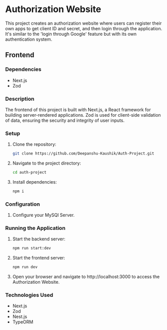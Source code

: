 # Authorization Website

This project creates an authorization website where users can register their own apps to get client ID and secret, and then login through the application. It's similar to the 'login through Google' feature but with its own authentication system.

## Frontend

### Dependencies

- Next.js
- Zod

### Description

The frontend of this project is built with Next.js, a React framework for building server-rendered applications. Zod is used for client-side validation of data, ensuring the security and integrity of user inputs.

### Setup

1. Clone the repository:

   ```bash
   git clone https://github.com/Deepanshu-Kaushik/Auth-Project.git

   ```

2. Navigate to the project directory:

   ```bash
   cd auth-project

   ```

3. Install dependencies:

   ```bash
   npm i
   ```

### Configuration

1. Configure your MySQl Server.

### Running the Application

1. Start the backend server:

   ```bash
   npm run start:dev

   ```

2. Start the frontend server:

   ```bash
   npm run dev

   ```

3. Open your browser and navigate to http://localhost:3000 to access the Authorization Website.

### Technologies Used

- Next.js
- Zod
- Nest.js
- TypeORM
